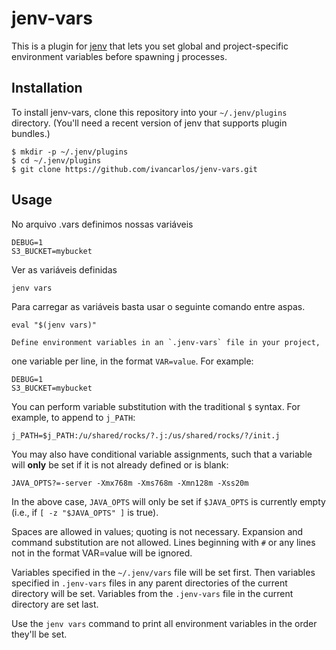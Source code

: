 # jenv-vars

This is a plugin for [jenv](https://github.com/jenv/jenv)
that lets you set global and project-specific environment variables
before spawning j processes.

## Installation

To install jenv-vars, clone this repository into your
`~/.jenv/plugins` directory. (You'll need a recent version of jenv
that supports plugin bundles.)

    $ mkdir -p ~/.jenv/plugins
    $ cd ~/.jenv/plugins
    $ git clone https://github.com/ivancarlos/jenv-vars.git

## Usage

No arquivo .vars definimos nossas variáveis

```
DEBUG=1
S3_BUCKET=mybucket
```

Ver as variáveis definidas

```
jenv vars
```

Para carregar as variáveis basta usar o seguinte comando entre
aspas.

```
eval "$(jenv vars)"
```


    Define environment variables in an `.jenv-vars` file in your project,
one variable per line, in the format `VAR=value`. For example:

    DEBUG=1
    S3_BUCKET=mybucket

You can perform variable substitution with the traditional `$`
syntax. For example, to append to `j_PATH`:

    j_PATH=$j_PATH:/u/shared/rocks/?.j:/us/shared/rocks/?/init.j

You may also have conditional variable assignments, such that a
variable will **only** be set if it is not already defined or is blank:

    JAVA_OPTS?=-server -Xmx768m -Xms768m -Xmn128m -Xss20m

In the above case, `JAVA_OPTS` will only be set if `$JAVA_OPTS` is
currently empty (i.e., if `[ -z "$JAVA_OPTS" ]` is true).

Spaces are allowed in values; quoting is not necessary. Expansion and
command substitution are not allowed. Lines beginning with `#` or any
lines not in the format VAR=value will be ignored.

Variables specified in the `~/.jenv/vars` file will be set
first. Then variables specified in `.jenv-vars` files in any parent
directories of the current directory will be set. Variables from the
`.jenv-vars` file in the current directory are set last.

Use the `jenv vars` command to print all environment variables in the
order they'll be set.
